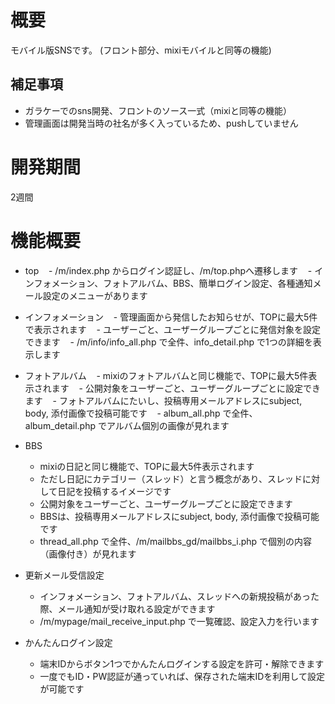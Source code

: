# 概要
モバイル版SNSです。
(フロント部分、mixiモバイルと同等の機能)

## 補足事項
- ガラケーでのsns開発、フロントのソース一式（mixiと同等の機能）
- 管理画面は開発当時の社名が多く入っているため、pushしていません

# 開発期間
2週間

# 機能概要

- top
    - /m/index.php からログイン認証し、/m/top.phpへ遷移します
    - インフォメーション、フォトアルバム、BBS、簡単ログイン設定、各種通知メール設定のメニューがあります

- インフォメーション
    - 管理画面から発信したお知らせが、TOPに最大5件で表示されます
    - ユーザーごと、ユーザーグループごとに発信対象を設定できます
    - /m/info/info_all.php で全件、info_detail.php で1つの詳細を表示します

- フォトアルバム
    - mixiのフォトアルバムと同じ機能で、TOPに最大5件表示されます
    - 公開対象をユーザーごと、ユーザーグループごとに設定できます
    - フォトアルバムにたいし、投稿専用メールアドレスにsubject, body, 添付画像で投稿可能です
    - album_all.php で全件、album_detail.php でアルバム個別の画像が見れます

- BBS
    - mixiの日記と同じ機能で、TOPに最大5件表示されます
    - ただし日記にカテゴリー（スレッド）と言う概念があり、スレッドに対して日記を投稿するイメージです
    - 公開対象をユーザーごと、ユーザーグループごとに設定できます
    - BBSは、投稿専用メールアドレスにsubject, body, 添付画像で投稿可能です
    - thread_all.php で全件、/m/mailbbs_gd/mailbbs_i.php で個別の内容（画像付き）が見れます

- 更新メール受信設定
    - インフォメーション、フォトアルバム、スレッドへの新規投稿があった際、メール通知が受け取れる設定ができます
    - /m/mypage/mail_receive_input.php で一覧確認、設定入力を行います

- かんたんログイン設定
    - 端末IDからボタン1つでかんたんログインする設定を許可・解除できます
    - 一度でもID・PW認証が通っていれば、保存された端末IDを利用して設定が可能です
